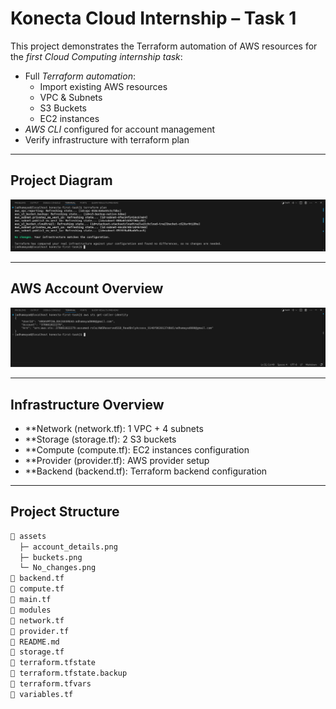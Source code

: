 # Konecta Cloud Internship – Task 1

This project demonstrates the Terraform automation of AWS resources for the *first Cloud Computing internship task*:

- Full *Terraform automation*:
  - Import existing AWS resources
  - VPC & Subnets
  - S3 Buckets
  - EC2 instances
- *AWS CLI* configured for account management
- Verify infrastructure with terraform plan

---

## Project Diagram

![Terraform Plan – No Changes](assets/No_changes.png)

---

## AWS Account Overview

![AWS Account Details](assets/account_details.png)

---

## Infrastructure Overview

- **Network (network.tf): 1 VPC + 4 subnets  
- **Storage (storage.tf): 2 S3 buckets  
- **Compute (compute.tf): EC2 instances configuration  
- **Provider (provider.tf): AWS provider setup  
- **Backend (backend.tf): Terraform backend configuration  

---

## Project Structure

```bash
📁 assets
  ├─ account_details.png
  ├─ buckets.png
  └─ No_changes.png
📄 backend.tf
📄 compute.tf
📄 main.tf
📁 modules
📄 network.tf
📄 provider.tf
📄 README.md
📄 storage.tf
📄 terraform.tfstate
📄 terraform.tfstate.backup
📄 terraform.tfvars
📄 variables.tf